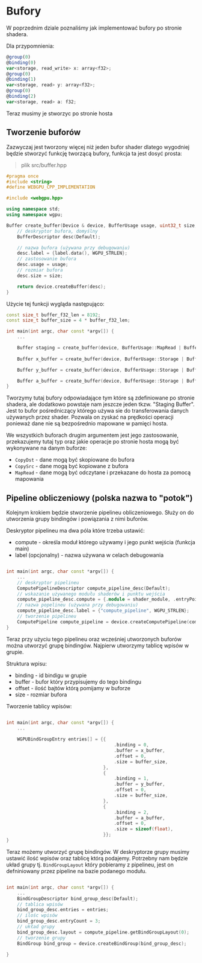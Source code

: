 # Bufory

W poprzednim dziale poznaliśmy jak implementować bufory po stronie shadera. 

Dla przypomnienia:
```typescript
@group(0)
@binding(0)
var<storage, read_write> x: array<f32>; 
@group(0)
@binding(1)
var<storage, read> y: array<f32>; 
@group(0)
@binding(2)
var<storage, read> a: f32;
```

Teraz musimy je stworzyc po stronie hosta

## Tworzenie buforów
Zazwyczaj jest tworzony więcej niż jeden bufor shader dlatego wygodniej będzie stworzyć funkcję tworzącą bufory, funkcja ta jest dosyć prosta: 

> plik src/buffer.hpp
```cpp
#pragma once
#include <string>
#define WEBGPU_CPP_IMPLEMENTATION

#include <webgpu.hpp>

using namespace std;
using namespace wgpu;

Buffer create_buffer(Device & device, BufferUsage usage, uint32_t size, string label) {
    // deskryptor bufora, domyślny
    BufferDescriptor desc(Default);

    // nazwa bufora (używana przy debugowaniu)
    desc.label = {label.data(), WGPU_STRLEN};
    // zastosowanie bufora
    desc.usage = usage;
    // rozmiar bufora
    desc.size = size;

    return device.createBuffer(desc);
}
```

Użycie tej funkcji wygląda następująco:

```cpp
const size_t buffer_f32_len = 8192;
const size_t buffer_size = 4 * buffer_f32_len;

int main(int argc, char const *argv[]) {
    ...

    Buffer staging = create_buffer(device, BufferUsage::MapRead | BufferUsage::CopyDst, buffer_size, "staging");
    
    Buffer x_buffer = create_buffer(device, BufferUsage::Storage | BufferUsage::CopyDst | BufferUsage::CopySrc, buffer_size, "x_buffer");

    Buffer y_buffer = create_buffer(device, BufferUsage::Storage | BufferUsage::CopyDst, buffer_size, "y_buffer");

    Buffer a_buffer = create_buffer(device, BufferUsage::Storage | BufferUsage::CopyDst, sizeof(float), "a_buffer");
}
```

Tworzymy tutaj bufory odpowiadające tym które są zdefiniowane po stronie shadera, ale dodatkowo powstaje nam jeszcze jeden tkzw. "Staging Buffer". Jest to bufor pośredniczący którego używa sie do transferowania danych używanych przez shader. Pozwala on zyskać na prędkości operacji ponieważ dane nie są bezpośrednio mapowane w pamięci hosta.

We wszystkich buforach drugim argumentem jest jego zastosowanie, przekazujemy tutaj typ oraz jakie operacje po stronie hosta mogą być wykonywane na danym buforze:
* `CopyDst` - dane mogą być skopiowane do bufora
* `CopySrc` - dane mogą być kopiowane z bufora
* `MapRead` - dane mogą być odczytane i przekazane do hosta za pomocą mapowania

## Pipeline obliczeniowy (polska nazwa to "potok")

Kolejnym krokiem będzie stworzenie pipelineu obliczeniowego. Służy on do utworzenia grupy bindingów i powiązania z nimi buforów.


Deskryptor pipelineu ma dwa póla które trzeba ustawić:
* compute - określa moduł którego używamy i jego punkt wejścia (funkcja main)
* label (opcjonalny) - nazwa używana w celach debugowania

```cpp

int main(int argc, char const *argv[]) {
    ...
    // deskryptor pipelineu
    ComputePipelineDescriptor compute_pipeline_desc(Default);
    // wskazanie używanego modułu shaderów i punktu wejścia
    compute_pipeline_desc.compute = {.module = shader_module, .entryPoint = {"main", WGPU_STRLEN}};
    // nazwa popelineu (używana przy debugowaniu)
    compute_pipeline_desc.label = {"compute_pipeline", WGPU_STRLEN};
    // tworzenie pipelineu
    ComputePipeline compute_pipeline = device.createComputePipeline(compute_pipeline_desc);
}
```


Teraz przy użyciu tego pipelineu oraz wcześniej utworzonych buforów można utworzyć grupę bindingów. Najpierw utworzymy tablicę wpisów w grupie. 

Struktura wpisu:
* binding - id bindigu w grupie
* buffer - bufor który przypisujemy do tego bindingu
* offset - ilość bajtów którą pomijamy w buforze
* size - rozmiar bufora

Tworzenie tablicy wpisów:
```cpp

int main(int argc, char const *argv[]) {
    ...
    
    WGPUBindGroupEntry entries[] = {{
                                        .binding = 0,
                                        .buffer = x_buffer,
                                        .offset = 0,
                                        .size = buffer_size,
                                    },
                                    {
                                        .binding = 1,
                                        .buffer = y_buffer,
                                        .offset = 0,
                                        .size = buffer_size,
                                    },
                                    {
                                        .binding = 2,
                                        .buffer = a_buffer,
                                        .offset = 0,
                                        .size = sizeof(float),
                                    }};
}
```

Teraz możemy utworzyć grupę bindingów. W deskryptorze grupy musimy ustawić ilość wpisów oraz tablicę którą podajemy. Potrzebny nam będzie układ grupy tj. `BindGroupLayout` który pobieramy z pipelineu, jest on defniniowany przez pipeline na bazie podanego modułu. 

```cpp

int main(int argc, char const *argv[]) {
    ...
    BindGroupDescriptor bind_group_desc(Default);
    // tablica wpisów
    bind_group_desc.entries = entries;
    // ilośc wpisów
    bind_group_desc.entryCount = 3;
    // układ grupy
    bind_group_desc.layout = compute_pipeline.getBindGroupLayout(0);
    // tworzenie grupy
    BindGroup bind_group = device.createBindGroup(bind_group_desc);

}
```